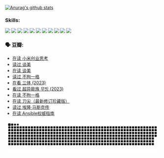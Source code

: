 
[![Anurag's github stats](https://github-readme-stats.vercel.app/api?username=w940853815)](https://github.com/anuraghazra/github-readme-stats)

### Skills:

<code><img height="32" src="https://cdn.jsdelivr.net/npm/simple-icons@v5/icons/python.svg"></code>
<code><img height="32" src="https://cdn.jsdelivr.net/npm/simple-icons@v5/icons/javascript.svg"></code>
<code><img height="32" src="https://cdn.jsdelivr.net/npm/simple-icons@v5/icons/django.svg"></code>
<code><img height="32" src="https://cdn.jsdelivr.net/npm/simple-icons@v5/icons/flask.svg"></code>
<code><img height="32" src="https://cdn.jsdelivr.net/npm/simple-icons@v5/icons/vuetify.svg"></code>
<code><img height="32" src="https://cdn.jsdelivr.net/npm/simple-icons@v5/icons/git.svg"></code>
<code><img height="32" src="https://cdn.jsdelivr.net/npm/simple-icons@v5/icons/docker.svg"></code>
<code><img height="32" src="https://cdn.jsdelivr.net/npm/simple-icons@v5/icons/postgresql.svg"></code>
<code><img height="32" src="https://cdn.jsdelivr.net/npm/simple-icons@v5/icons/elasticsearch.svg"></code>
<code><img height="32" src="https://cdn.jsdelivr.net/npm/simple-icons@v5/icons/macos.svg"></code>
<code><img height="32" src="https://cdn.jsdelivr.net/npm/simple-icons@v5/icons/linux.svg"></code>

### 🗣 豆瓣:

<!-- DOUBAN-ACTIVITIES:START -->
- [在读 小米创业思考](https://www.douban.com/people/136069238/status/4572047905/?_i=12629218)
- [读过 谈美](https://www.douban.com/people/136069238/status/4572047629/?_i=12629218)
- [在读 谈美](https://www.douban.com/people/136069238/status/4560861771/?_i=12629218)
- [读过 不拘一格](https://www.douban.com/people/136069238/status/4560861445/?_i=12629218)
- [在看 三体‎ (2023)](https://www.douban.com/people/136069238/status/4558185093/?_i=12629218)
- [看过 超异能族 무빙‎ (2023)](https://www.douban.com/people/136069238/status/4556824186/?_i=12629218)
- [在读 不拘一格](https://www.douban.com/people/136069238/status/4541712161/?_i=12629218)
- [在读 刀尖（最新修订珍藏版）](https://www.douban.com/people/136069238/status/4541711339/?_i=12629218)
- [读过 埃隆·马斯克传](https://www.douban.com/people/136069238/status/4541710351/?_i=12629218)
- [在读 Ansible权威指南](https://www.douban.com/people/136069238/status/4539151450/?_i=12629218)
<!-- DOUBAN-ACTIVITIES:END -->


![Snake animation](https://raw.githubusercontent.com/w940853815/w940853815/output/github-contribution-grid-snake.svg)

<!--
**w940853815/w940853815** is a ✨ _special_ ✨ repository because its `README.md` (this file) appears on your GitHub profile.

Here are some ideas to get you started:

- 🔭 I’m currently working on ...
- 🌱 I’m currently learning ...
- 👯 I’m looking to collaborate on ...
- 🤔 I’m looking for help with ...
- 💬 Ask me about ...
- 📫 How to reach me: ...
- 😄 Pronouns: ...
- ⚡ Fun fact: ...
-->
